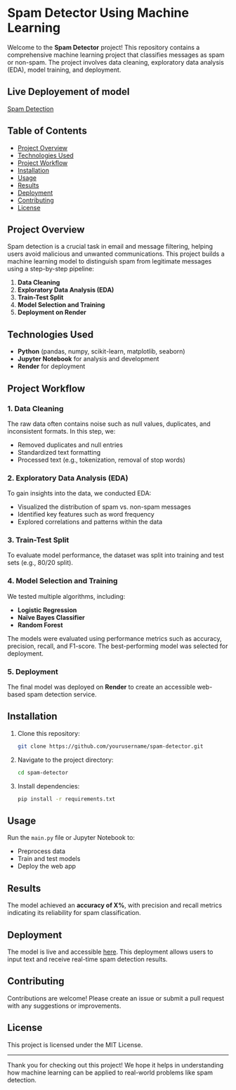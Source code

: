 # Spam Detector Using Machine Learning

Welcome to the **Spam Detector** project! This repository contains a comprehensive machine learning project that classifies messages as spam or non-spam. The project involves data cleaning, exploratory data analysis (EDA), model training, and deployment.

## Live Deployement of model
[Spam Detection](https://spam-detector-4n06.onrender.com)


## Table of Contents
- [Project Overview](#project-overview)
- [Technologies Used](#technologies-used)
- [Project Workflow](#project-workflow)
- [Installation](#installation)
- [Usage](#usage)
- [Results](#results)
- [Deployment](#deployment)
- [Contributing](#contributing)
- [License](#license)

## Project Overview
Spam detection is a crucial task in email and message filtering, helping users avoid malicious and unwanted communications. This project builds a machine learning model to distinguish spam from legitimate messages using a step-by-step pipeline:
1. **Data Cleaning**
2. **Exploratory Data Analysis (EDA)**
3. **Train-Test Split**
4. **Model Selection and Training**
5. **Deployment on Render**

## Technologies Used
- **Python** (pandas, numpy, scikit-learn, matplotlib, seaborn)
- **Jupyter Notebook** for analysis and development
- **Render** for deployment

## Project Workflow
### 1. Data Cleaning
The raw data often contains noise such as null values, duplicates, and inconsistent formats. In this step, we:
- Removed duplicates and null entries
- Standardized text formatting
- Processed text (e.g., tokenization, removal of stop words)

### 2. Exploratory Data Analysis (EDA)
To gain insights into the data, we conducted EDA:
- Visualized the distribution of spam vs. non-spam messages
- Identified key features such as word frequency
- Explored correlations and patterns within the data

### 3. Train-Test Split
To evaluate model performance, the dataset was split into training and test sets (e.g., 80/20 split).

### 4. Model Selection and Training
We tested multiple algorithms, including:
- **Logistic Regression**
- **Naïve Bayes Classifier**
- **Random Forest**

The models were evaluated using performance metrics such as accuracy, precision, recall, and F1-score. The best-performing model was selected for deployment.

### 5. Deployment
The final model was deployed on **Render** to create an accessible web-based spam detection service.

## Installation
1. Clone this repository:
   ```bash
   git clone https://github.com/yourusername/spam-detector.git
   ```
2. Navigate to the project directory:
   ```bash
   cd spam-detector
   ```
3. Install dependencies:
   ```bash
   pip install -r requirements.txt
   ```

## Usage
Run the `main.py` file or Jupyter Notebook to:
- Preprocess data
- Train and test models
- Deploy the web app

## Results
The model achieved an **accuracy of X%**, with precision and recall metrics indicating its reliability for spam classification.

## Deployment
The model is live and accessible [here](https://spam-detector-4n06.onrender.com). This deployment allows users to input text and receive real-time spam detection results.

## Contributing
Contributions are welcome! Please create an issue or submit a pull request with any suggestions or improvements.

## License
This project is licensed under the MIT License.

---

Thank you for checking out this project! We hope it helps in understanding how machine learning can be applied to real-world problems like spam detection.

